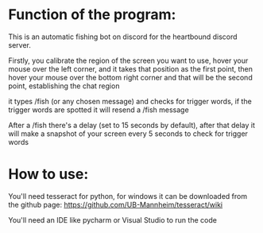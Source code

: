 
# Function of the program:

This is an automatic fishing bot on discord for the heartbound discord server.

Firstly, you calibrate the region of the screen you want to use, hover your mouse over the left corner, and it takes that position as the first point, then hover your mouse over the bottom right corner and that will be the second point, establishing the chat region 

it types /fish (or any chosen message) and checks for trigger words, if the trigger words are spotted it will resend a /fish message

After a /fish there's a delay (set to 15 seconds by default), after that delay it will make a snapshot of your screen every 5 seconds to check for trigger words


# How to use:

You'll need tesseract for python, for windows it can be downloaded from the github page: https://github.com/UB-Mannheim/tesseract/wiki

You'll need an IDE like pycharm or Visual Studio to run the code